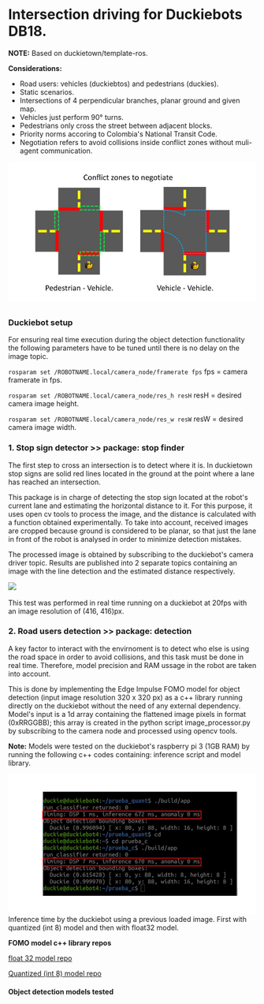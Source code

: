 # Intersection driving for Duckiebots DB18.

**NOTE:** Based on duckietown/template-ros.

**Considerations:** 

* Road users: vehicles (duckiebtos) and pedestrians (duckies).
* Static scenarios.
* Intersections of 4 perpendicular branches, planar ground and given map.
* Vehicles just perform 90° turns.
* Pedestrians only cross the street between adjacent blocks.
* Priority norms accoring to Colombia's National Transit Code.
* Negotiation refers to avoid collisions inside conflict zones without muli-agent communication.

![Alt text](/repoImages/Intersection.jpg?raw=true "Optional Title")

## 

### Duckiebot setup
For ensuring real time execution during the object detection functionality the following parameters have to be tuned until there is no delay on the image topic.

`rosparam set /ROBOTNAME.local/camera_node/framerate fps` fps = camera framerate in fps.

`rosparam set /ROBOTNAME.local/camera_node/res_h resH` resH = desired camera image height.

`rosparam set /ROBOTNAME.local/camera_node/res_w resW` resW = desired camera image width.

### 1. Stop sign detector >> package: stop finder

The first step to cross an intersection is to detect where it is. In duckietown stop signs are solid red lines located in the ground at the point where a lane has reached an intersection.

This package is in charge of detecting the stop sign located at the robot's current lane and estimating the horizontal distance to it. For this purpose, it uses open cv tools to process the image, and the distance is calculated with a function obtained experimentally. To take into account, received images are cropped because ground is considered to be planar, so that just the lane in front of the robot is analysed in order to minimize detection mistakes.

The processed image is obtained by subscribing to the duckiebot's camera driver topic. Results are published into 2 separate topics containing an image with the line detection and the estimated distance respectively.

![](https://github.com/cristhianpoveda/intersection-driving/blob/v2/repoImages/stopFinder.gif)

This test was performed in real time running on a duckiebot at 20fps with an image resolution of (416, 416)px.

### 2. Road users detection >> package: detection

A key factor to interact with the envirnoment is to detect who else is using the road space in order to avoid collisions, and this task must be done in  real time. Therefore, model precision and RAM ussage in the robot are taken into account.

This is done by implementing the Edge Impulse FOMO model for object detection (input image resolution 320 x 320 px) as a c++ library running directly on the duckiebot without the need of any external dependency. Model's input is a 1d array containing the flattened image pixels in format (0xRRGGBB); this array is created in the python script image_processor.py by subscribing to the camera node and processed using opencv tools.

**Note:** Models were tested on the duckiebot's raspberry pi 3 (1GB RAM) by running the following c++ codes containing: inference script and model library.

![Alt text](/repoImages/InferenceT.jpg?raw=true "Optional Title")
Inference time by the duckiebot using a previous loaded image. First with quantized (int 8) model and then with float32 model.

**FOMO model c++ library repos**

[float 32 model repo](https://github.com/cristhianpoveda/prueba_c)

[Quantized (int 8) model repo](https://github.com/cristhianpoveda/prueba_quant)

#### Object detection models tested
